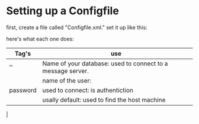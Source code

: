 # Setting up a Configfile
first, create a file called "Configfile.xml."
set it up like this:

<config>
   <dbname></dbname>
   <user></user>
   <password</password>
   <host></host>
   <port></port>
   <tablename></tablename>
</config>

here's what each one does:



| Tag's         | use
| ------------- | ------------- |
| '<dbname>'  |  Name of your database: used to connect to a message server.  |
| <user>  | name of the user:  |
|password| used to connect: is authentiction|
|<host>| usally default: used to find the host machine|
|


